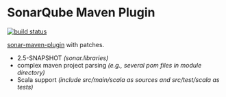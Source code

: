SonarQube Maven Plugin
======================
[![build status](https://travis-ci.org/arthepsy/sonar-maven-plugin.svg?branch=arthepsy)](https://travis-ci.org/arthepsy/sonar-maven-plugin/)  

[sonar-maven-plugin](http://mojo.codehaus.org/sonar-maven-plugin) with patches.
* 2.5-SNAPSHOT _(sonar.libraries)_  
* complex maven project parsing _(e.g., several pom files in module directory)_  
* Scala support _(include src/main/scala as sources and src/test/scala as tests)_  

